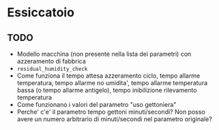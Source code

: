 # Essiccatoio


## TODO
 - Modello macchina (non presente nella lista dei parametri) con azzeramento di fabbrica
 - `residual_humidity_check`
 - Come funziona il tempo attesa azzeramento ciclo, tempo allarme temperatura, tempo allarme no umidita', tempo allarme temperatura bassa (o tempo allarme antigelo), tempo inibilizione rilevamento temperatura 
 - Come funzionano i valori del parametro "uso gettoniera"
 - Perche' c'e' il parametro tempo gettoni minuti/secondi? Non posso avere un numero arbitrario di minuti/secondi nel parametro originale?

